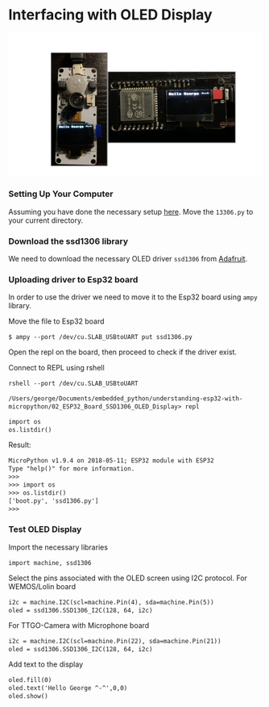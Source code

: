 # Interfacing with OLED Display

![Esp32](/asset/esp32_display.jpg)

 ### Setting Up Your Computer
Assuming you have done the necessary setup [here](https://github.com/gigwegbe/understanding-esp32-with-micropython/tree/main/01_Setting_Up_Micropython_Esp32). Move the `13306.py` to your current directory. 

### Download the ssd1306 library 
We need to download the necessary OLED driver `ssd1306` from [Adafruit](https://github.com/adafruit/micropython-adafruit-ssd1306). 

### Uploading driver to Esp32 board
In order to use the driver we need to move it to the Esp32 board using `ampy` library. 

Move the file to Esp32 board
```
$ ampy --port /dev/cu.SLAB_USBtoUART put ssd1306.py
```
Open the repl on the board, then proceed to check if the driver exist. 

Connect to REPL using rshell
```
rshell --port /dev/cu.SLAB_USBtoUART 
```

```
/Users/george/Documents/embedded_python/understanding-esp32-with-micropython/02_ESP32_Board_SSD1306_OLED_Display> repl
```

```
import os
os.listdir()
```
Result: 

```
MicroPython v1.9.4 on 2018-05-11; ESP32 module with ESP32
Type "help()" for more information.
>>> 
>>> import os
>>> os.listdir()
['boot.py', 'ssd1306.py']
>>> 

```
### Test OLED Display

Import the necessary libraries
```
import machine, ssd1306
```
Select the pins associated with the OLED screen using I2C protocol. 
For WEMOS/Lolin board
```
i2c = machine.I2C(scl=machine.Pin(4), sda=machine.Pin(5))
oled = ssd1306.SSD1306_I2C(128, 64, i2c)
```
For TTGO-Camera with Microphone board
```
i2c = machine.I2C(scl=machine.Pin(22), sda=machine.Pin(21))
oled = ssd1306.SSD1306_I2C(128, 64, i2c)
```
Add text to the display
```
oled.fill(0)
oled.text('Hello George ^-^',0,0)
oled.show()
```